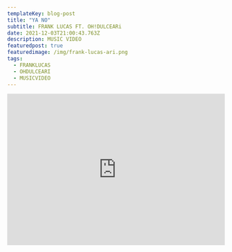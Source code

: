 ```yaml
---
templateKey: blog-post
title: "YA NO"
subtitle: FRANK LUCAS FT. OH!DULCEARi
date: 2021-12-03T21:00:43.763Z
description: MUSIC VIDEO
featuredpost: true
featuredimage: /img/frank-lucas-ari.png
tags:
  - FRANKLUCAS
  - OHDULCEARI
  - MUSICVIDEO
---
```

<iframe width="100%" height="350px" src="https://www.youtube.com/embed/pohxWLzlnh8" title="YouTube video player" frameborder="0" allow="accelerometer; autoplay; clipboard-write; encrypted-media; gyroscope; picture-in-picture" allowfullscreen></iframe>